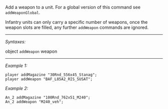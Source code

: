 Add a weapon to a unit. For a global version of this command see `addWeaponGlobal`.

Infantry units can only carry a specific number of weapons, once the weapon slots are filled, any further `addWeapon` commands are ignored.


---
*Syntaxes:*

object `addWeapon` weapon

---
*Example 1:*

```sqf
player addMagazine "30Rnd_556x45_Stanag";
player addWeapon "BAF_L85A2_RIS_SUSAT";
```

*Example 2:*

```sqf
An_2 addMagazine "100Rnd_762x51_M240";
An_2 addWeapon "M240_veh";
```